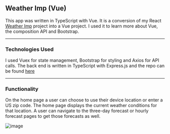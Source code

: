 ## Weather Imp (Vue)
  
This app was written in TypeScript with Vue. It is a conversion of my
React [Weather Imp](https://github.com/JonathanDPotter/weather-api) project into a Vue project. I used it to learn more
about Vue, the composition API and Bootstrap.

---

### Technologies Used

I used Vuex for state management, Bootstrap for styling and Axios for API
calls.
The back end is written in TypeScript with Express.js and the repo can be
found [here](https://github.com/JonathanDPotter/weather-api-back)

---

### Functionality

On the home page a user can choose to use their device location or enter a US zip code. The home page displays the current weather conditions for that location. A user can navigate to the three-day forecast or hourly forecast pages to get those forecasts as well.

![image](https://user-images.githubusercontent.com/30156468/203765570-8629fd33-4c80-4031-9555-3df4049242f1.png)